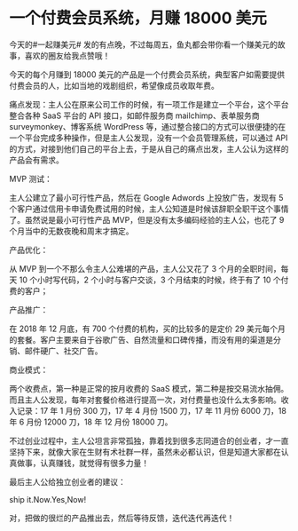 # 一个付费会员系统，月赚 18000 美元

今天的#一起赚美元# 发的有点晚，不过每周五，鱼丸都会带你看一个赚美元的故事，喜欢的圈友给我点赞哦！

今天的每个月赚到 18000 美元的产品是一个付费会员系统，典型客户如需要提供付费会员的人，比如当地的戏剧组织，希望像成员收取年费。

痛点发现：主人公在原来公司工作的时候，有一项工作是建立一个平台，这个平台整合各种 SaaS 平台的 API 接口，如邮件服务商 mailchimp、表单服务商 surveymonkey、博客系统 WordPress 等，通过整合接口的方式可以很便捷的在一个平台完成多种操作，但是主人公发现，没有一个会员管理系统，可以通过 API 的方式，对接到他们自己的平台上去，于是从自己的痛点出发，主人公认为这样的产品会有需求。

MVP 测试：

主人公建立了最小可行性产品，然后在 Google Adwords 上投放广告，发现有 5 个客户通过信用卡申请免费试用的时候，主人公知道是时候该辞职全职干这个事情了。虽然说是最小可行性产品 MVP，但是没有太多编码经验的主人公，也花了 9 个月当中的无数夜晚和周末才搞定。

产品优化：

从 MVP 到一个不那么令主人公难堪的产品，主人公又花了 3 个月的全职时间，每天 10 个小时写代码，2 个小时与客户交谈，3 个月结束的时候，终于有了 10 个付费的客户；

产品推广：

在 2018 年 12 月底，有 700 个付费的机构，买的比较多的是定价 29 美元每个月的套餐。客户主要来自于谷歌广告、自然流量和口碑传播，而没有用的渠道是分销、邮件硬广、社交广告。

商业模式：

两个收费点，第一种是正常的按月收费的 SaaS 模式，第二种是按交易流水抽佣。而且主人公发现，每年对套餐价格进行提高一次，对付费量也没什么太多影响。收入记录：17 年 1 月份 300 刀，17 年 4 月份 1500 刀，17 年 11 月份 6000 刀，18 年 6 月份 12000 刀，18 年 12 月份 18000 刀。

不过创业过程中，主人公坦言非常孤独，靠着找到很多志同道合的创业者，才一直坚持下来，就像大家在生财有术社群一样，虽然未必都认识，但是知道大家都在认真做事，认真赚钱，就觉得有很多力量！

最后主人公给独立创业者的建议：

ship it.Now.Yes,Now!

对，把做的很烂的产品推出去，然后等待反馈，迭代迭代再迭代！
